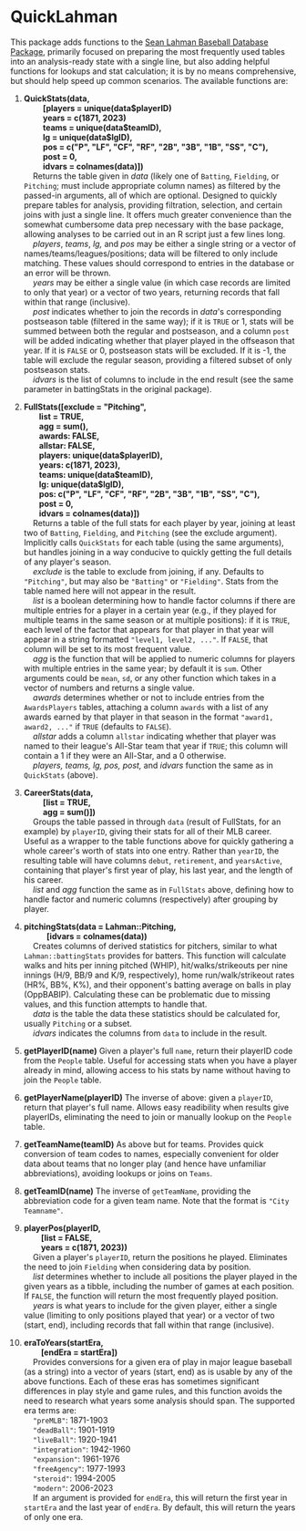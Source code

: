 # QuickLahman

This package adds functions to the [Sean Lahman Baseball Database Package,](https://cran.r-project.org/web/packages/Lahman/Lahman.pdf) primarily focused on preparing the most frequently used tables into an analysis-ready state with a single line, but also adding helpful functions for lookups and stat calculation; it is by no means comprehensive, but should help speed up common scenarios. The available functions are:

1.  **QuickStats(data,\
              [players = unique(data\$playerID)\
              years = c(1871, 2023)\
              teams = unique(data\$teamID),\
              lg = unique(data\$lgID),\
              pos = c("P", "LF", "CF", "RF", "2B", "3B", "1B", "SS", "C"),\
              post = 0,\
              idvars = colnames(data)])**\
        Returns the table given in *data* (likely one of `Batting`, `Fielding`, or `Pitching`; must include appropriate column names) as filtered by the passed-in arguments, all of which are optional. Designed to quickly prepare tables for analysis, providing filtration, selection, and certain joins with just a single line. It offers much greater convenience than the somewhat cumbersome data prep necessary with the base package, allowing analyses to be carried out in an R script just a few lines long.\
        *players*, *teams*, *lg,* and *pos* may be either a single string or a vector of names/teams/leagues/positions; data will be filtered to only include matching. These values should correspond to entries in the database or an error will be thrown.\
        *years* may be either a single value (in which case records are limited to only that year) or a vector of two years, returning records that fall within that range (inclusive).\
        *post* indicates whether to join the records in *data*'s corresponding postseason table (filtered in the same way); if it is `TRUE` or 1, stats will be summed between both the regular and postseason, and a column `post` will be added indicating whether that player played in the offseason that year. If it is `FALSE` or 0, postseason stats will be excluded. If it is -1, the table will exclude the regular season, providing a filtered subset of only postseason stats.\
        *idvars* is the list of columns to include in the end result (see the same parameter in battingStats in the original package).

2.  **FullStats([exclude = "Pitching",\
            list = TRUE,\
            agg = sum(),\
            awards: FALSE,\
            allstar: FALSE,\
            players: unique(data\$playerID),\
            years: c(1871, 2023),\
            teams: unique(data\$teamID),\
            lg: unique(data\$lgID),\
            pos: c("P", "LF", "CF", "RF", "2B", "3B", "1B", "SS", "C"),\
            post = 0,\
            idvars = colnames(data)])**\
        Returns a table of the full stats for each player by year, joining at least two of `Batting`, `Fielding`, and `Pitching` (see the exclude argument). Implicitly calls `QuickStats` for each table (using the same arguments), but handles joining in a way conducive to quickly getting the full details of any player's season.\
        *exclude* is the table to exclude from joining, if any. Defaults to `"Pitching"`, but may also be `"Batting"` or `"Fielding"`. Stats from the table named here will not appear in the result.\
        *list* is a boolean determining how to handle factor columns if there are multiple entries for a player in a certain year (e.g., if they played for multiple teams in the same season or at multiple positions): if it is `TRUE`, each level of the factor that appears for that player in that year will appear in a string formatted `"level1, level2, ..."`. If `FALSE`, that column will be set to its most frequent value.\
        *agg* is the function that will be applied to numeric columns for players with multiple entries in the same year; by default it is `sum`. Other arguments could be `mean`, `sd`, or any other function which takes in a vector of numbers and returns a single value.\
        *awards* determines whether or not to include entries from the `AwardsPlayers` tables, attaching a column `awards` with a list of any awards earned by that player in that season in the format `"award1, award2, ..."` if `TRUE` (defaults to `FALSE`).\
        *allstar* adds a column `allstar` indicating whether that player was named to their league's All-Star team that year if `TRUE`; this column will contain a 1 if they were an All-Star, and a 0 otherwise.\
        *players, teams, lg, pos, post,* and *idvars* function the same as in `QuickStats` (above).

3.  **CareerStats(data,\
              [list = TRUE,\
              agg = sum()])**\
        Groups the table passed in through `data` (result of FullStats, for an example) by `playerID`, giving their stats for all of their MLB career. Useful as a wrapper to the table functions above for quickly gathering a whole career's worth of stats into one entry. Rather than `yearID`, the resulting table will have columns `debut`, `retirement`, and `yearsActive`, containing that player's first year of play, his last year, and the length of his career.\
        *list* and *agg* function the same as in `FullStats` above, defining how to handle factor and numeric columns (respectively) after grouping by player.

4.  **pitchingStats(data = Lahman::Pitching,\
                [idvars = colnames(data))**\
        Creates columns of derived statistics for pitchers, similar to what `Lahman::battingStats` provides for batters. This function will calculate walks and hits per inning pitched (WHIP), hit/walks/strikeouts per nine innings (H/9, BB/9 and K/9, respectively), home run/walk/strikeout rates (HR%, BB%, K%), and their opponent's batting average on balls in play (OppBABIP). Calculating these can be problematic due to missing values, and this function attempts to handle that.\
        *data* is the table the data these statistics should be calculated for, usually `Pitching` or a subset.\
        *idvars* indicates the columns from `data` to include in the result.

5.  **getPlayerID(name)** Given a player's full `name`, return their playerID code from the `People` table. Useful for accessing stats when you have a player already in mind, allowing access to his stats by name without having to join the `People` table.

6.  **getPlayerName(playerID)** The inverse of above: given a `playerID`, return that player's full name. Allows easy readibility when results give playerIDs, eliminating the need to join or manually lookup on the `People` table.

7.  **getTeamName(teamID)** As above but for teams. Provides quick conversion of team codes to names, especially convenient for older data about teams that no longer play (and hence have unfamiliar abbreviations), avoiding lookups or joins on `Teams`.

8.  **getTeamID(name)** The inverse of `getTeamName`, providing the abbreviation code for a given team name. Note that the format is `"City Teamname"`.

9.  **playerPos(playerID,\
             [list = FALSE,\
             years = c(1871, 2023))**\
        Given a player's `playerID`, return the positions he played. Eliminates the need to join `Fielding` when considering data by position.\
        *list* determines whether to include all positions the player played in the given years as a tibble, including the number of games at each position. If `FALSE`, the function will return the most frequently played position.\
        *years* is what years to include for the given player, either a single value (limiting to only positions played that year) or a vector of two (start, end), including records that fall within that range (inclusive).

10. **eraToYears(startEra,\
             [endEra = startEra])**\
        Provides conversions for a given era of play in major league baseball (as a string) into a vector of years (start, end) as is usable by any of the above functions. Each of these eras has sometimes significant differences in play style and game rules, and this function avoids the need to research what years some analysis should span. The supported era terms are:\
        `"preMLB"`: 1871-1903\
        `"deadBall"`: 1901-1919\
        `"liveBall"`: 1920-1941\
        `"integration"`: 1942-1960\
        `"expansion"`: 1961-1976\
        `"freeAgency"`: 1977-1993\
        `"steroid"`: 1994-2005\
        `"modern"`: 2006-2023\
        If an argument is provided for `endEra`, this will return the first year in `startEra` and the last year of `endEra`. By default, this will return the years of only one era.
